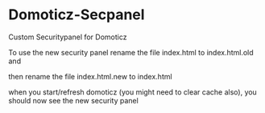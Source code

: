 # Domoticz-Secpanel
Custom Securitypanel for Domoticz

To use the new security panel rename the file index.html to index.html.old and

then rename the file index.html.new to index.html

when you start/refresh domoticz (you might need to clear cache also), you should now see the new security panel

